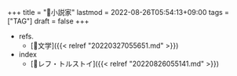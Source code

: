 +++
title = "🔖小説家"
lastmod = 2022-08-26T05:54:13+09:00
tags = ["TAG"]
draft = false
+++

-   refs.
    -   [🔖文学]({{< relref "20220327055651.md" >}})
-   index
    -   [👨レフ・トルストイ]({{< relref "20220826055141.md" >}})
